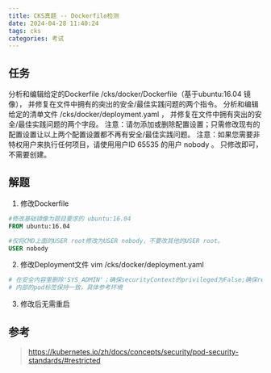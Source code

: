 ```yaml
---
title: CKS真题 -- Dockerfile检测
date: 2024-04-28 11:40:24
tags: cks
categories: 考试
---
```


## 任务
分析和编辑给定的Dockerfile /cks/docker/Dockerfile（基于ubuntu:16.04 镜像）， 并修复在文件中拥有的突出的安全/最佳实践问题的两个指令。
分析和编辑给定的清单文件 /cks/docker/deployment.yaml ， 并修复在文件中拥有突出的安全/最佳实践问题的两个字段。
注意：请勿添加或删除配置设置；只需修改现有的配置设置让以上两个配置设置都不再有安全/最佳实践问题。
注意：如果您需要非特权用户来执行任何项目，请使用用户ID 65535 的用户 nobody 。
只修改即可，不需要创建。

## 解题
1. 修改Dockerfile
```Dockerfile
#修改基础镜像为题目要求的 ubuntu:16.04
FROM ubuntu:16.04

#仅将CMD上面的USER root修改为USER nobody，不要改其他的USER root。
USER nobody
```

2. 修改Deployment文件
vim /cks/docker/deployment.yaml
```yaml
# 在安全内容里删除'SYS_ADMIN'；确保securityContext的privileged为False;确保readOnlyFilesystem为True; runAsUser为65535
# 内部的pod标签保持一致，具体参考环境
```
3. 修改后无需重启

## 参考
> https://kubernetes.io/zh/docs/concepts/security/pod-security-standards/#restricted
